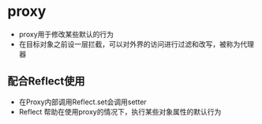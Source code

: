 # proxy
-   proxy用于修改某些默认的行为
-   在目标对象之前设一层拦截，可以对外界的访问进行过滤和改写，被称为代理器

## 配合Reflect使用
-   在Proxy内部调用Reflect.set会调用setter  
-   Reflect 帮助在使用proxy的情况下，执行某些对象属性的默认行为  
